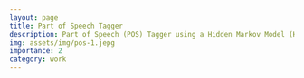 ```yaml
---
layout: page
title: Part of Speech Tagger
description: Part of Speech (POS) Tagger using a Hidden Markov Model (HMM) and the Viterbi Algorithm
img: assets/img/pos-1.jepg
importance: 2
category: work
---
```



